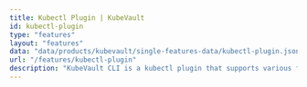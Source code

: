 ```yaml
---
title: Kubectl Plugin | KubeVault
id: kubectl-plugin
type: "features"
layout: "features"
data: "data/products/kubevault/single-features-data/kubectl-plugin.json"
url: "/features/kubectl-plugin"
description: "KubeVault CLI is a kubectl plugin that supports various features using KubeVault. It automates numerous tedious tasks & simplifies interaction with Vault."
---
```

